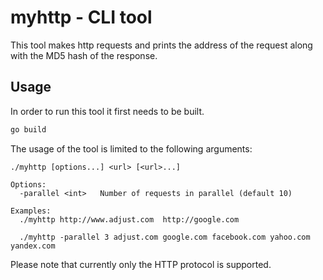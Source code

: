 # myhttp - CLI tool

This tool makes http requests and prints the address of the request along with the
MD5 hash of the response.

## Usage

In order to run this tool it first needs to be built.

```bash
go build
```

The usage of the tool is limited to the following arguments:

```
./myhttp [options...] <url> [<url>...]

Options:
  -parallel <int>   Number of requests in parallel (default 10)

Examples:
  ./myhttp http://www.adjust.com ​ http://google.com

  ./myhttp -parallel 3 adjust.com google.com facebook.com yahoo.com yandex.com

```

Please note that currently only the HTTP protocol is supported.

